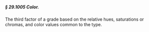 ##### § 29.1005 Color. #####

The third factor of a grade based on the relative hues, saturations or chromas, and color values common to the type.